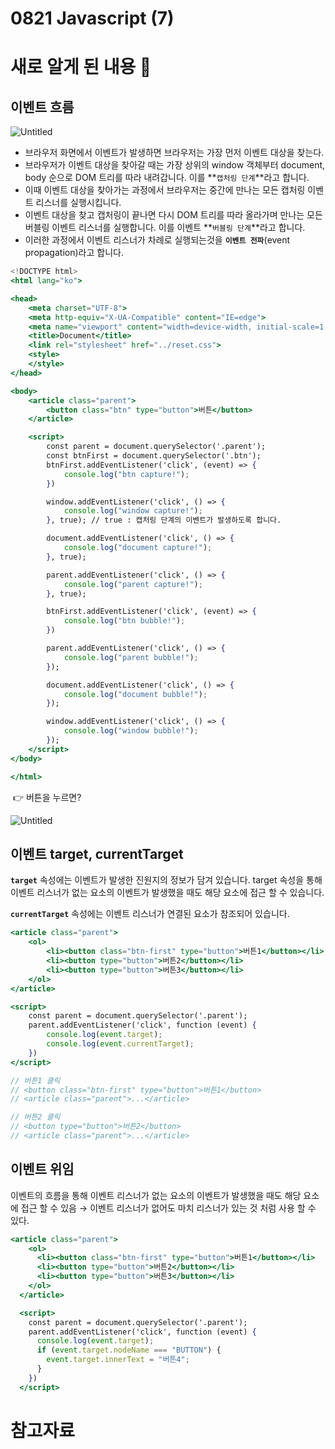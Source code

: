 # 0821 Javascript (7)

# 새로 알게 된 내용 🧐

## 이벤트 흐름

![Untitled](0821%20Javascript%20(7)%20077f4226bcaa4b6b817ffb7a45ac1dce/Untitled.png)

- 브라우저 화면에서 이벤트가 발생하면 브라우저는 가장 먼저 이벤트 대상을 찾는다.
- 브라우저가 이벤트 대상을 찾아갈 때는 가장 상위의 window 객체부터 document, body 순으로 DOM 트리를 따라 내려갑니다. 이를 **`캡처링 단계`**라고 합니다.
- 이때 이벤트 대상을 찾아가는 과정에서 브라우저는 중간에 만나는 모든 캡처링 이벤트 리스너를 실행시킵니다.
- 이벤트 대상을 찾고 캡처링이 끝나면 다시 DOM 트리를 따라 올라가며 만나는 모든 버블링 이벤트 리스너를 실행합니다. 이를 이벤트 **`버블링 단계`**라고 합니다.
- 이러한 과정에서 이벤트 리스너가 차례로 실행되는것을 **`이벤트 전파`**(event propagation)라고 합니다.

```jsx
<!DOCTYPE html>
<html lang="ko">

<head>
    <meta charset="UTF-8">
    <meta http-equiv="X-UA-Compatible" content="IE=edge">
    <meta name="viewport" content="width=device-width, initial-scale=1.0">
    <title>Document</title>
    <link rel="stylesheet" href="../reset.css">
    <style>
    </style>
</head>

<body>
    <article class="parent">
        <button class="btn" type="button">버튼</button>
    </article>

    <script>
        const parent = document.querySelector('.parent');
        const btnFirst = document.querySelector('.btn');
        btnFirst.addEventListener('click', (event) => {
            console.log("btn capture!");
        })

        window.addEventListener('click', () => {
            console.log("window capture!");
        }, true); // true : 캡처링 단계의 이벤트가 발생하도록 합니다.

        document.addEventListener('click', () => {
            console.log("document capture!");
        }, true);

        parent.addEventListener('click', () => {
            console.log("parent capture!");
        }, true);

        btnFirst.addEventListener('click', (event) => {
            console.log("btn bubble!");
        })

        parent.addEventListener('click', () => {
            console.log("parent bubble!");
        });

        document.addEventListener('click', () => {
            console.log("document bubble!");
        });

        window.addEventListener('click', () => {
            console.log("window bubble!");
        });
    </script>
</body>

</html>
```

 👉 버튼을 누르면?

![Untitled](0821%20Javascript%20(7)%20077f4226bcaa4b6b817ffb7a45ac1dce/Untitled%201.png)

## 이벤트 target, currentTarget

**`target`** 속성에는 이벤트가 발생한 진원지의 정보가 담겨 있습니다. target 속성을 통해 이벤트 리스너가 없는 요소의 이벤트가 발생했을 때도 해당 요소에 접근 할 수 있습니다.

**`currentTarget`** 속성에는 이벤트 리스너가 연결된 요소가 참조되어 있습니다.

```jsx
<article class="parent">
    <ol>
        <li><button class="btn-first" type="button">버튼1</button></li>
        <li><button type="button">버튼2</button></li>
        <li><button type="button">버튼3</button></li>
    </ol>
</article>

<script>
    const parent = document.querySelector('.parent');
    parent.addEventListener('click', function (event) {
        console.log(event.target);
        console.log(event.currentTarget);
    })
</script>

// 버튼1 클릭
// <button class="btn-first" type="button">버튼1</button>
// <article class="parent">...</article>

// 버튼2 클릭
// <button type="button">버튼2</button>
// <article class="parent">...</article>
```

## 이벤트 위임

이벤트의 흐름을 통해 이벤트 리스너가 없는 요소의 이벤트가 발생했을 때도 해당 요소에 접근 할 수 있음 → 이벤트 리스너가 없어도 마치 리스너가 있는 것 처럼 사용 할 수 있다.

```jsx
<article class="parent">
    <ol>
      <li><button class="btn-first" type="button">버튼1</button></li>
      <li><button type="button">버튼2</button></li>
      <li><button type="button">버튼3</button></li>
    </ol>
  </article>

  <script>
    const parent = document.querySelector('.parent');
    parent.addEventListener('click', function (event) {
      console.log(event.target);
      if (event.target.nodeName === "BUTTON") {
        event.target.innerText = "버튼4";
      }
    })
  </script>
```

# 참고자료